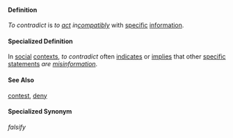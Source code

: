 #### Definition

*To contradict* is *to [act](https://github.com/gcassel/Modular-Organization-Terminology/blob/master/terms/act.md) in[compatibly](https://github.com/gcassel/Modular-Organization-Terminology/blob/master/terms/compatible.md)* with [specific](https://github.com/gcassel/Modular-Organization-Terminology/blob/master/terms/specific.md) [information](https://github.com/gcassel/Modular-Organization-Terminology/blob/master/terms/information.md).

#### Specialized Definition

In [social](https://github.com/gcassel/Modular-Organization-Terminology/blob/master/terms/social.md) [contexts](https://github.com/gcassel/Modular-Organization-Terminology/blob/master/terms/context.md), *to contradict* often [indicates](https://github.com/gcassel/Modular-Organization-Terminology/blob/master/terms/indicate.md) or [implies](https://github.com/gcassel/Modular-Organization-Terminology/blob/master/terms/imply.md) that other [specific](https://github.com/gcassel/Modular-Organization-Terminology/blob/master/terms/specific.md) [statements](https://github.com/gcassel/Modular-Organization-Terminology/blob/master/terms/state.md) *are [misinformation](https://github.com/gcassel/Modular-Organization-Terminology/blob/master/terms/misinformation.md)*.
		
#### See Also

[contest](https://github.com/gcassel/Modular-Organization-Terminology/blob/master/terms/contest.md), [deny](https://github.com/gcassel/Modular-Organization-Terminology/blob/master/terms/deny.md)

#### Specialized Synonym

*falsify*
